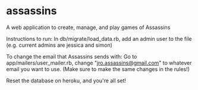 assassins
=========

A web application to create, manage, and play games of Assassins

Instructions to run:
In db/migrate/load_data.rb, add an admin user to the file (e.g. current admins are jessica and simon)

To change the email that Assassins sends with:
Go to app/mailers/user_mailer.rb, change "jro.assassins@gmail.com" to whatever email you want to use.
(Make sure to make the same changes in the rules!)

Reset the database on heroku, and you're all set!
